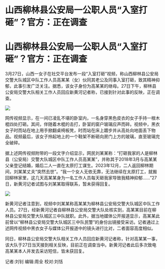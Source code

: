 # 山西柳林县公安局一公职人员“入室打砸”？官方：正在调查

# 山西柳林县公安局一公职人员“入室打砸”？官方：正在调查

3月27日，山西一女子在社交平台发布一段“入室打砸”视频，称山西柳林县公安局交警大队城区中队工作人员高某某（女）伙同其老公及同事入室打砸，致其精神抑郁，此事引发广泛关注。据悉，该女子身份为高某某的继母。27日下午，柳林县公安局交警大队相关工作人员回应新黄河记者称，已接到针对此事的反映，正在调查。

![](https://inews.gtimg.com/om_bt/OqeTFG58g5cSdjaAVEftBYGzOXIdP4bkNndG5NSTHmbKwAA/1000)

网传视频显示，在一间已凌乱不堪的卧室内，一名身穿黑色皮衣的女子手持一根木棍四处打砸。其间，伴随着木棍的击打，卧室的窗户玻璃应声而碎。视频中，黑衣女子时而站在地上用手掀翻桌椅板凳，时而站在床上踱步并从高处向地面丢下物品。视频最后，该女子拎起地上的一个鞋架不断砸向房门上方的玻璃，直至玻璃完全破碎。

据上述网传视频附带的一段文字介绍显示，网民刘某某称：“打砸我家的人是柳林县（公安局）交警大队城区中队工作人员高某某”，并称其于2018年3月与高某某父亲登记结婚，婚后二人一直在太原打工谋生。2023年12月，二人返回柳林期间，刘某某丈夫“突然去世”。“我一个女人无依无靠，无法继续在太原打工，就搬回柳林家里，这几天高某某身为一名工作人员每天砸我家导致我精神抑郁......”27日，新黄河记者试图与刘某某取得联系，暂未获得回复。

![](https://inews.gtimg.com/om_bt/O40SnVVTRBLYw4NUGubqcokv0JWBGR4iPsv3EOzgIwhqoAA/1000)

新黄河记者注意到，视频中刘某某称高某某为柳林县公安局交警大队城区中队工作人员。27日，经新黄河记者自柳林县公安局交警大队处核实到，高某某目前在柳林县公安局交警大队城区三中队就职。此外，据当地媒体公开报道显示，高某某此前曾以“柳林县公安局交警大队城区三中队民警”的身份出镜接受采访。记者通过上述网传视频中黑衣女子与媒体公开报道中的镜头进行比对，二者面容高度相似。

同日，柳林县公安局交警大队相关工作人员回应新黄河记者称，针对高某某一事，该大队于27日当天接到相关反映，目前正在调查当中。新黄河记者此后多次致电高某某本人并发去采访短信，皆未获回复。

记者:刘钊 编辑:周全 校对:刘恬


